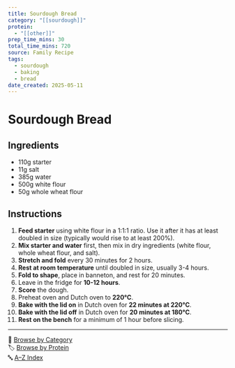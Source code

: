 ```yaml
---
title: Sourdough Bread
category: "[[sourdough]]"
protein:
  - "[[other]]"
prep_time_mins: 30
total_time_mins: 720
source: Family Recipe
tags:
  - sourdough
  - baking
  - bread
date_created: 2025-05-11
---
```


# Sourdough Bread

## Ingredients
- 110g starter
- 11g salt
- 385g water
- 500g white flour
- 50g whole wheat flour

## Instructions
1. **Feed starter** using white flour in a 1:1:1 ratio. Use it after it has at least doubled in size (typically would rise to at least 200%).
2. **Mix starter and water** first, then mix in dry ingredients (white flour, whole wheat flour, and salt).
3. **Stretch and fold** every 30 minutes for 2 hours.
4. **Rest at room temperature** until doubled in size, usually 3-4 hours.
5. **Fold to shape**, place in banneton, and rest for 20 minutes.
6. Leave in the fridge for **10-12 hours**.
7. **Score** the dough.
8. Preheat oven and Dutch oven to **220°C**.
9. **Bake with the lid on** in Dutch oven for **22 minutes at 220°C**.
10. **Bake with the lid off** in Dutch oven for **20 minutes at 180°C**.
11. **Rest on the bench** for a minimum of 1 hour before slicing.


---

📁 [Browse by Category](../indexes/categories.md)  
🏷️ [Browse by Protein](../indexes/proteins.md)  
🔤 [A–Z Index](../indexes/alphabet.md)

